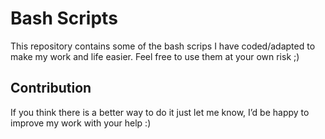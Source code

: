 # Bash Scripts

This repository contains some of the bash scrips I have coded/adapted to make my work and life easier. Feel free to use them at your own risk ;)

## Contribution
If you think there is a better way to do it just let me know, I’d be happy to improve my work with your help :)
